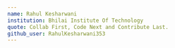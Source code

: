 ```yaml
---
name: Rahul Kesharwani
institution: Bhilai Institute Of Technology
quote: Collab First, Code Next and Contribute Last.
github_user: RahulKesharwani353
---
```

